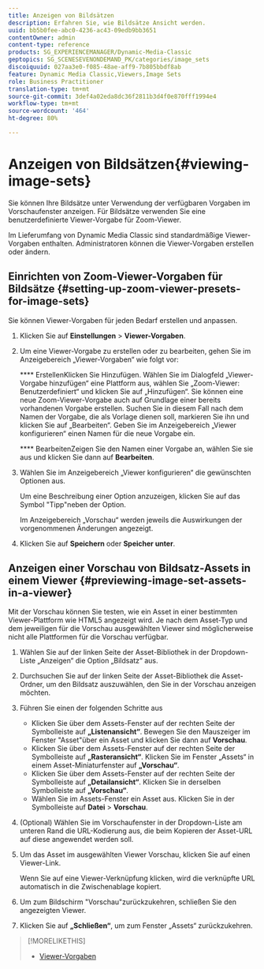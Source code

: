 ```yaml
---
title: Anzeigen von Bildsätzen
description: Erfahren Sie, wie Bildsätze Ansicht werden.
uuid: bb5b0fee-abc0-4236-ac43-09edb9bb3651
contentOwner: admin
content-type: reference
products: SG_EXPERIENCEMANAGER/Dynamic-Media-Classic
geptopics: SG_SCENESEVENONDEMAND_PK/categories/image_sets
discoiquuid: 027aa3e0-f085-48ae-aff9-7b805bbdf8ab
feature: Dynamic Media Classic,Viewers,Image Sets
role: Business Practitioner
translation-type: tm+mt
source-git-commit: 3def4a02eda8dc36f2811b3d4f0e870fff1994e4
workflow-type: tm+mt
source-wordcount: '464'
ht-degree: 80%

---
```



# Anzeigen von Bildsätzen{#viewing-image-sets}

Sie können Ihre Bildsätze unter Verwendung der verfügbaren Vorgaben im Vorschaufenster anzeigen. Für Bildsätze verwenden Sie eine benutzerdefinierte Viewer-Vorgabe für Zoom-Viewer.

Im Lieferumfang von Dynamic Media Classic sind standardmäßige Viewer-Vorgaben enthalten. Administratoren können die Viewer-Vorgaben erstellen oder ändern.

## Einrichten von Zoom-Viewer-Vorgaben für Bildsätze {#setting-up-zoom-viewer-presets-for-image-sets}

Sie können Viewer-Vorgaben für jeden Bedarf erstellen und anpassen.

1. Klicken Sie auf **Einstellungen** > **Viewer-Vorgaben**.
1. Um eine Viewer-Vorgabe zu erstellen oder zu bearbeiten, gehen Sie im Anzeigebereich „Viewer-Vorgaben“ wie folgt vor:

   **** ErstellenKlicken Sie Hinzufügen. Wählen Sie im Dialogfeld „Viewer-Vorgabe hinzufügen“ eine Plattform aus, wählen Sie „Zoom-Viewer: Benutzerdefiniert“ und klicken Sie auf „Hinzufügen“. Sie können eine neue Zoom-Viewer-Vorgabe auch auf Grundlage einer bereits vorhandenen Vorgabe erstellen. Suchen Sie in diesem Fall nach dem Namen der Vorgabe, die als Vorlage dienen soll, markieren Sie ihn und klicken Sie auf „Bearbeiten“. Geben Sie im Anzeigebereich „Viewer konfigurieren“ einen Namen für die neue Vorgabe ein.

   **** BearbeitenZeigen Sie den Namen einer Vorgabe an, wählen Sie sie aus und klicken Sie dann auf  **Bearbeiten**.

1. Wählen Sie im Anzeigebereich „Viewer konfigurieren“ die gewünschten Optionen aus.

   Um eine Beschreibung einer Option anzuzeigen, klicken Sie auf das Symbol &quot;Tipp&quot;neben der Option.

   Im Anzeigebereich „Vorschau“ werden jeweils die Auswirkungen der vorgenommenen Änderungen angezeigt.

1. Klicken Sie auf **Speichern** oder **Speicher unter**.

## Anzeigen einer Vorschau von Bildsatz-Assets in einem Viewer {#previewing-image-set-assets-in-a-viewer}

Mit der Vorschau können Sie testen, wie ein Asset in einer bestimmten Viewer-Plattform wie HTML5 angezeigt wird. Je nach dem Asset-Typ und dem jeweiligen für die Vorschau ausgewählten Viewer sind möglicherweise nicht alle Plattformen für die Vorschau verfügbar.

1. Wählen Sie auf der linken Seite der Asset-Bibliothek in der Dropdown-Liste „Anzeigen“ die Option „Bildsatz“ aus.
1. Durchsuchen Sie auf der linken Seite der Asset-Bibliothek die Asset-Ordner, um den Bildsatz auszuwählen, den Sie in der Vorschau anzeigen möchten.
1. Führen Sie einen der folgenden Schritte aus

   * Klicken Sie über dem Assets-Fenster auf der rechten Seite der Symbolleiste auf **„Listenansicht“**. Bewegen Sie den Mauszeiger im Fenster &quot;Asset&quot;über ein Asset und klicken Sie dann auf **Vorschau**.
   * Klicken Sie über dem Assets-Fenster auf der rechten Seite der Symbolleiste auf **„Rasteransicht“**. Klicken Sie im Fenster „Assets“ in einem Asset-Miniaturfenster auf **„Vorschau“**.
   * Klicken Sie über dem Assets-Fenster auf der rechten Seite der Symbolleiste auf **„Detailansicht“**. Klicken Sie in derselben Symbolleiste auf **„Vorschau“**.
   * Wählen Sie im Assets-Fenster ein Asset aus. Klicken Sie in der Symbolleiste auf **Datei** > **Vorschau**.

1. (Optional) Wählen Sie im Vorschaufenster in der Dropdown-Liste am unteren Rand die URL-Kodierung aus, die beim Kopieren der Asset-URL auf diese angewendet werden soll.
1. Um das Asset im ausgewählten Viewer Vorschau, klicken Sie auf einen Viewer-Link.

   Wenn Sie auf eine Viewer-Verknüpfung klicken, wird die verknüpfte URL automatisch in die Zwischenablage kopiert.

1. Um zum Bildschirm &quot;Vorschau&quot;zurückzukehren, schließen Sie den angezeigten Viewer.
1. Klicken Sie auf **„Schließen“**, um zum Fenster „Assets“ zurückzukehren.

>[!MORELIKETHIS]
>
>* [Viewer-Vorgaben](application-setup.md#viewer_presets)

